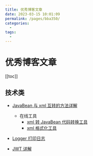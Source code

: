 ```yaml
---
title: 优秀博客文章
date: 2023-03-15 10:01:09
permalink: /pages/bba350/
categories:
  -  
tags:
  -  
---
```

# 优秀博客文章

[[toc]]

## 技术类

+ [JavaBean 与 xml 互转的方法详解](https://blog.csdn.net/guorui_java/article/details/113410664)
  + 在线工具
    + [xml 转 JavaBean 代码转换工具](https://www.xuhuhu.com/xml-to-java-converter.html)
    + [xml 格式化工具](https://c.runoob.com/front-end/710/)

+ [Logger 打印日志](https://blog.csdn.net/zalan01408980/article/details/79653386)
+ [JWT 详解](https://blog.csdn.net/weixin_45070175/article/details/118559272)

